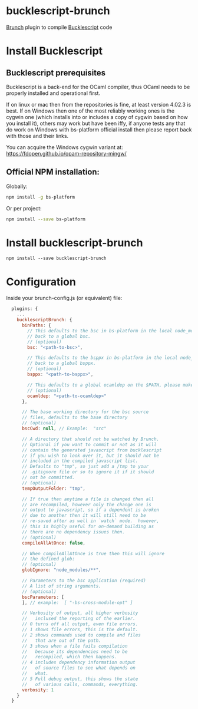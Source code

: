 # bucklescript-brunch

[Brunch](http://brunch.io) plugin to compile [Bucklescript](https://bloomberg.github.io/bucklescript/) code

# Install Bucklescript

## Bucklescript prerequisites

Bucklescript is a back-end for the OCaml compiler, thus OCaml needs to be properly installed and operational first.

If on linux or mac then from the repositories is fine, at least version 4.02.3 is best. If on Windows then one of the most reliably working ones is the cygwin one (which installs into or includes a copy of cygwin based on how you install it), others may work but have been iffy, if anyone tests any that do work on Windows with bs-platform official install then please report back with those and their links.

You can acquire the Windows cygwin variant at: <https://fdopen.github.io/opam-repository-mingw/>

## Official NPM installation:

Globally:

```bash
npm install -g bs-platform
```

Or per project:

```bash
npm install --save bs-platform
```

# Install bucklescript-brunch

```
npm install --save bucklescript-brunch
```

# Configuration

Inside your brunch-config.js (or equivalent) file:

```javascript
  plugins: {
    ...
    bucklescriptBrunch: {
      binPaths: {
        // This defaults to the bsc in bs-platform in the local node_modules directory if it exists, else falls
        // back to a global bsc.
        // (optional)
        bsc: "<path-to-bsc>",

        // This defaults to the bsppx in bs-platform in the local node_modules directory if it exists, else falls
        // back to a global bsppx.
        // (optional)
        bsppx: "<path-to-bsppx>",

        // This defaults to a global ocamldep on the $PATH, please make sure that OCaml is on the path
        // (optional)
        ocamldep: "<path-to-ocamldep>"
      },

      // The base working directory for the bsc source
      // files, defaults to the base directory
      // (optional)
      bscCwd: null, // Example:  "src"

      // A directory that should not be watched by Brunch.
      // Optional if you want to commit or not as it will
      // contain the generated javascript from bucklescript
      // if you wish to look over it, but it should not be
      // included in the compiled javascript list.
      // Defaults to "tmp", so just add a /tmp to your
      // .gitignore file or so to ignore it if it should
      // not be committed.
      // (optional)
      tempOutputFolder: "tmp",

      // If true then anytime a file is changed then all
      // are recompiled, however only the change one is
      // output to javascript, so if a dependent is broken
      // due to another then it will still need to be
      // re-saved after as well in `watch` mode.  however,
      // this is highly useful for on-demand building as
      // there are no dependency issues then.
      // (optional)
      compileAllAtOnce: false,

      // When compileAllAtOnce is true then this will ignore
      // the defined glob:
      // (optional)
      globIgnore: "node_modules/**",

      // Parameters to the bsc application (required)
      // A list of string arguments.
      // (optional)
      bscParameters: [
      ], // example:  [ "-bs-cross-module-opt" ]

      // Verbosity of output, all higher verbosity
      //   inclused the reporting of the earlier.
      // 0 turns off all output, even file errors.
      // 1 shows file errors, this is the default.
      // 2 shows commands used to compile and files
      //   that are out of the path.
      // 3 shows when a file fails compilation
      //   because its dependencies need to be
      //   recompiled, which then happens.
      // 4 includes dependency information output
      //   of source files to see what depends on
      //   what.
      // 5 Full debug output, this shows the state
      //   of various calls, commands, everything.
      verbosity: 1
    }
  }
```
